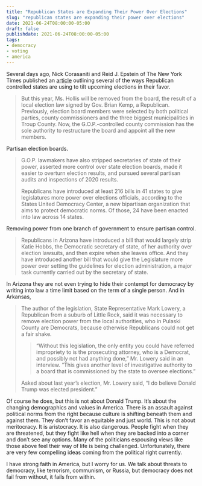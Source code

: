 ```yaml
---
title: "Republican States are Expanding Their Power Over Elections"
slug: "republican states are expanding their power over elections"
date: 2021-06-24T08:00:00-05:00
draft: false
publishdate: 2021-06-24T08:00:00-05:00
tags:
- democracy
- voting
- america
---
```


Several days ago, Nick Corasaniti and Reid J. Epstein of The New York Times published an [article][1] outlining several of the ways Republican controlled states are using to tilt upcoming elections in their favor.

>But this year, Ms. Hollis will be removed from the board, the result of a local election law signed by Gov. Brian Kemp, a Republican. Previously, election board members were selected by both political parties, county commissioners and the three biggest municipalities in Troup County. Now, the G.O.P.-controlled county commission has the sole authority to restructure the board and appoint all the new members.<!--more-->

Partisan election boards.

>G.O.P. lawmakers have also stripped secretaries of state of their power, asserted more control over state election boards, made it easier to overturn election results, and pursued several partisan audits and inspections of 2020 results.
>
>Republicans have introduced at least 216 bills in 41 states to give legislatures more power over elections officials, according to the States United Democracy Center, a new bipartisan organization that aims to protect democratic norms. Of those, 24 have been enacted into law across 14 states.

Removing power from one branch of government to ensure partisan control.

>Republicans in Arizona have introduced a bill that would largely strip Katie Hobbs, the Democratic secretary of state, of her authority over election lawsuits, and then expire when she leaves office. And they have introduced another bill that would give the Legislature more power over setting the guidelines for election administration, a major task currently carried out by the secretary of state.

In Arizona they are not even trying to hide their contempt for democracy by writing into law a time limit based on the term of a single person. And in Arkansas,

>The author of the legislation, State Representative Mark Lowery, a Republican from a suburb of Little Rock, said it was necessary to remove election power from the local authorities, who in Pulaski County are Democrats, because otherwise Republicans could not get a fair shake.
>
>>“Without this legislation, the only entity you could have referred impropriety to is the prosecuting attorney, who is a Democrat, and possibly not had anything done,” Mr. Lowery said in an interview. “This gives another level of investigative authority to a board that is commissioned by the state to oversee elections.”
>
>Asked about last year’s election, Mr. Lowery said, “I do believe Donald Trump was elected president.”

Of course he does, but this is not about Donald Trump. It’s about the changing demographics and values in America. There is an assault against political norms from the right because culture is shifting beneath them and against them. They don’t favor an equitable and just world. This is not about meritocracy. It is aristocracy. It is also dangerous. People fight when they are threatened, but they fight like hell when they are backed into a corner and don’t see any options. Many of the politicians espousing views like those above feel their way of life is being challenged. Unfortunately, there are very few compelling ideas coming from the political right currently.

I have strong faith in America, but I worry for us. We talk about threats to democracy, like terrorism, communism, or Russia, but democracy does not fail from without, it fails from within.

[1]: https://www.nytimes.com/2021/06/19/us/politics/republican-states.html
